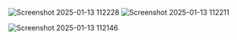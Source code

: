 ![Screenshot 2025-01-13 112228](https://github.com/user-attachments/assets/c1a3090d-5550-4b67-a7b5-1e281cc49a5d)
![Screenshot 2025-01-13 112211](https://github.com/user-attachments/assets/70a67e36-8d01-4ec1-a5e0-542bf9be28b2)

![Screenshot 2025-01-13 112146](https://github.com/user-attachments/assets/502f7b28-43a2-4b32-a8d0-4378eeb5c03b)
